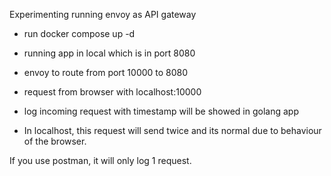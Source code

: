 Experimenting running envoy as API gateway
- run docker compose up -d
- running app in local which is in port 8080
- envoy to route from port 10000 to 8080
- request from browser with localhost:10000
- log incoming request with timestamp will be showed in golang app

- In localhost, this request will send twice and its normal due to behaviour of the browser.

If you use postman, it will only log 1 request. 